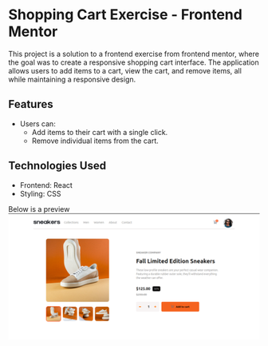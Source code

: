 # Shopping Cart Exercise - Frontend Mentor

This project is a solution to a frontend exercise from frontend mentor, where the goal was to create a responsive shopping cart interface. The application allows users to add items to a cart, view the cart, and remove items, all while maintaining a responsive design.

## Features
- Users can:
  - Add items to their cart with a single click.
  - Remove individual items from the cart.

## Technologies Used

- Frontend: React
- Styling: CSS 

Below is a preview
 ![Sample Output](./src/images/Screenshot%20from%202025-01-20%2016-07-25.png)